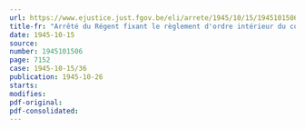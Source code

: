 ```yaml
---
url: https://www.ejustice.just.fgov.be/eli/arrete/1945/10/15/1945101506/justel
title-fr: "Arrêté du Régent fixant le règlement d'ordre intérieur du conseil de guerre permanent à Anvers"
date: 1945-10-15
source:
number: 1945101506
page: 7152
case: 1945-10-15/36
publication: 1945-10-26
starts:
modifies:
pdf-original:
pdf-consolidated:
---
```


